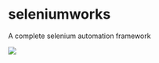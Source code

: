 # seleniumworks
A complete selenium automation framework

![](https://s3.amazonaws.com/f.cl.ly/items/2B0Q1l3L1E1P1E2j1U2E/seleniumworks%20(3).png)
